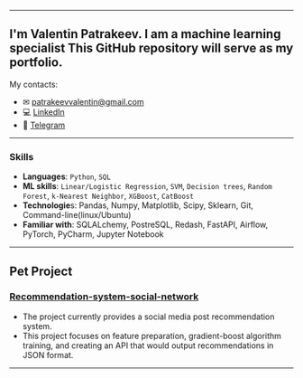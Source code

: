 
---
I'm Valentin Patrakeev. I am a machine learning specialist
This GitHub repository will serve as my portfolio.
---

My contacts:
* ✉ [patrakeevvalentin@gmail.com](mailto:patrakeevvalentin@gmail.com) 
* 💻 [LinkedIn](https://www.linkedin.com/in/valentin-patrakeev-157198123/)
* 📲 [Telegram](https://t.me/PatrakeevVO)

---
### Skills
- **Languages**: `Python`, `SQL`
- **ML skills**: `Linear/Logistic Regression`, `SVM`, `Decision trees`, `Random Forest`, `k-Nearest Neighbor`, `XGBoost`, `CatBoost`
- **Technologie**s: Pandas, Numpy, Matplotlib, Scipy, Sklearn, Git, Command-line(linux/Ubuntu)
- **Familiar with**: SQLALchemy, PostreSQL, Redash, FastAPI, Airflow, PyTorch, PyCharm, Jupyter Notebook
---


## Pet Project
### [Recommendation-system-social-network](https://github.com/ValentinPatrakeev/Recommendation-system-social-network/tree/main/Recommendation-system-social-network)
- The project currently provides a social media post recommendation system.
- This project focuses on feature preparation, gradient-boost algorithm training, and creating an API that would output recommendations in JSON format.

---
